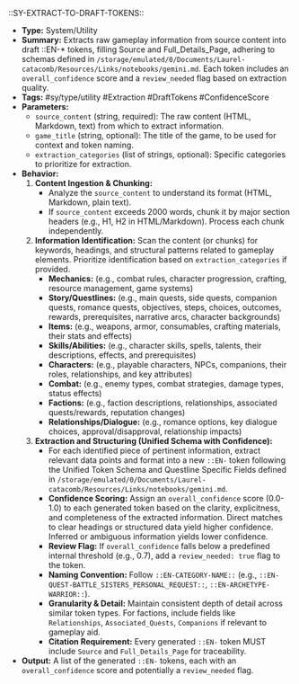 ::SY-EXTRACT-TO-DRAFT-TOKENS::
- **Type:** System/Utility
- **Summary:** Extracts raw gameplay information from source content into draft ::EN-* tokens, filling Source and Full_Details_Page, adhering to schemas defined in `/storage/emulated/0/Documents/Laurel-catacomb/Resources/Links/notebooks/gemini.md`. Each token includes an `overall_confidence` score and a `review_needed` flag based on extraction quality.
- **Tags:** #sy/type/utility #Extraction #DraftTokens #ConfidenceScore
- **Parameters:**
    - `source_content` (string, required): The raw content (HTML, Markdown, text) from which to extract information.
    - `game_title` (string, optional): The title of the game, to be used for context and token naming.
    - `extraction_categories` (list of strings, optional): Specific categories to prioritize for extraction.
- **Behavior:**
    1.  **Content Ingestion & Chunking:**
        *   Analyze the `source_content` to understand its format (HTML, Markdown, plain text).
        *   If `source_content` exceeds 2000 words, chunk it by major section headers (e.g., H1, H2 in HTML/Markdown). Process each chunk independently.
    2.  **Information Identification:** Scan the content (or chunks) for keywords, headings, and structural patterns related to gameplay elements. Prioritize identification based on `extraction_categories` if provided.
        *   **Mechanics:** (e.g., combat rules, character progression, crafting, resource management, game systems)
        *   **Story/Questlines:** (e.g., main quests, side quests, companion quests, romance quests, objectives, steps, choices, outcomes, rewards, prerequisites, narrative arcs, character backgrounds)
        *   **Items:** (e.g., weapons, armor, consumables, crafting materials, their stats and effects)
        *   **Skills/Abilities:** (e.g., character skills, spells, talents, their descriptions, effects, and prerequisites)
        *   **Characters:** (e.g., playable characters, NPCs, companions, their roles, relationships, and key attributes)
        *   **Combat:** (e.g., enemy types, combat strategies, damage types, status effects)
        *   **Factions:** (e.g., faction descriptions, relationships, associated quests/rewards, reputation changes)
        *   **Relationships/Dialogue:** (e.g., romance options, key dialogue choices, approval/disapproval, relationship impacts)
    3.  **Extraction and Structuring (Unified Schema with Confidence):**
        *   For each identified piece of pertinent information, extract relevant data points and format into a new `::EN-` token following the Unified Token Schema and Questline Specific Fields defined in `/storage/emulated/0/Documents/Laurel-catacomb/Resources/Links/notebooks/gemini.md`.
        *   **Confidence Scoring:** Assign an `overall_confidence` score (0.0-1.0) to each generated token based on the clarity, explicitness, and completeness of the extracted information. Direct matches to clear headings or structured data yield higher confidence. Inferred or ambiguous information yields lower confidence.
        *   **Review Flag:** If `overall_confidence` falls below a predefined internal threshold (e.g., 0.7), add a `review_needed: true` flag to the token.
        *   **Naming Convention:** Follow `::EN-CATEGORY-NAME::` (e.g., `::EN-QUEST-BATTLE_SISTERS_PERSONAL_REQUEST::`, `::EN-ARCHETYPE-WARRIOR::`).
        *   **Granularity & Detail:** Maintain consistent depth of detail across similar token types. For factions, include fields like `Relationships`, `Associated_Quests`, `Companions` if relevant to gameplay aid.
        *   **Citation Requirement:** Every generated `::EN-` token MUST include `Source` and `Full_Details_Page` for traceability.
- **Output:** A list of the generated `::EN-` tokens, each with an `overall_confidence` score and potentially a `review_needed` flag.
